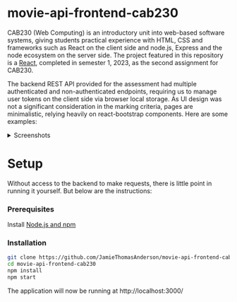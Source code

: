 # movie-api-frontend-cab230
CAB230 (Web Computing) is an introductory unit into web-based software systems, giving students practical experience with HTML, CSS and frameworks such as React on the client side and node.js, Express and the node ecosystem on the server side. The project featured in this repository is a [React](https://reactjs.org/), completed in semester 1, 2023, as the second assignment for CAB230.

The backend REST API provided for the assessment had multiple authenticated and non-authenticated endpoints, requiring us to manage user tokens on the client side via browser local storage. As UI design was not a significant consideration in the marking criteria, pages are minimalistic, relying heavily on react-bootstrap components. Here are some examples:
<details>
  
  <summary>Screenshots</summary>
  /search
  
  ![image](https://github.com/JamieThomasAnderson/movie-api-frontend-cab230/assets/96888832/20aa5b33-c38c-4233-a87d-0c2b111a3402)

  /movie?imdbID=imdbID

  ![image](https://github.com/JamieThomasAnderson/movie-api-frontend-cab230/assets/96888832/9e597cda-0632-4897-849c-e4c728557d47)

  /actor?actorID=actorID
  
  ![image](https://github.com/JamieThomasAnderson/movie-api-frontend-cab230/assets/96888832/73619365-d6ab-481b-bd1a-d15f05cc578d)

</details>

# Setup

Without access to the backend to make requests, there is little point in running it yourself. But below are the instructions:

### Prerequisites

Install [Node.js and npm](https://nodejs.org/en/download/)

### Installation  

```sh
git clone https://github.com/JamieThomasAnderson/movie-api-frontend-cab230.git
cd movie-api-frontend-cab230
npm install
npm start
```
The application will now be running at http://localhost:3000/

